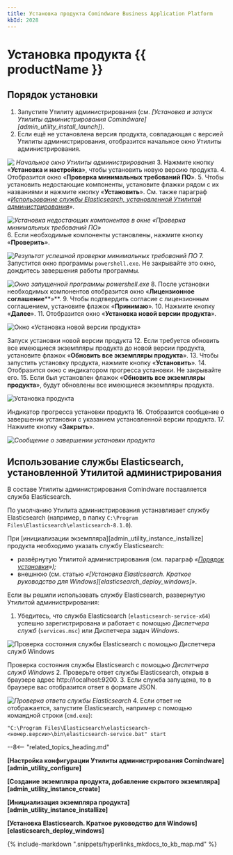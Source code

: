 ```yaml
---
title: Установка продукта Comindware Business Application Platform
kbId: 2028
---
```


# Установка продукта {{ productName }}

## Порядок установки

1. Запустите Утилиту администрирования (см. *[Установка и запуск Утилиты администрирования Comindware][admin_utility_install_launch]*).
2. Если ещё не установлена версия продукта, совпадающая с версией Утилиты администрирования, отобразится начальное окно Утилиты администрирования.

_![ Начальное окно Утилиты администрирования](https://kb.comindware.ru/assets/img_667c1e552dd1d.png)_
3. Нажмите кнопку «**Установка и настройка**», чтобы установить новую версию продукта.
4. Отобразится окно «**Проверка минимальных требований ПО**».
5. Чтобы установить недостающие компоненты, установите флажки рядом с их названиями и нажмите кнопку «**Установить**».
См. также параграф *«[Использование службы Elasticsearch, установленной Утилитой администрирования](#mcetoc_1i1fpsb3t3)»*.

_![Установка недостающих компонентов в окне «Проверка минимальных требований ПО»](https://kb.comindware.ru/assets/img_667c1e6bd9f18.png)_
6. Если необходимые компоненты установлены, нажмите кнопку «**Проверить**».

_![Результат успешной проверки минимальных требований ПО](https://kb.comindware.ru/assets/img_667c1e87c4ed9.png)_
7. Запустится окно программы `powershell.exe`. Не закрывайте это окно, дождитесь завершения работы программы.

_![Окно запущенной программы powershell.exe](https://kb.comindware.ru/assets/img_6679971188d13.png)_
8. После установки необходимых компонентов отобразится окно «**Лицензионное соглашение****»**.
9. Чтобы подтвердить согласие с лицензионным соглашением, установите флажок «**Принимаю**».
10. Нажмите кнопку «**Далее**».
11. Отобразится окно «**Установка новой версии продукта**».

![Окно «Установка новой версии продукта»](https://kb.comindware.ru/assets/img_667c1ec7ce555.png)

Запуск установки новой версии продукта
12. Если требуется обновить все имеющиеся экземпляры продукта до новой версии продукта, установите флажок «**Обновить все экземпляры продукта**».
13. Чтобы запустить установку продукта, нажмите кнопку «**Установить**».
14. Отобразится окно с индикатором прогресса установки. Не закрывайте его.
15. Если был установлен флажок «**Обновить все экземпляры продукта**», будут обновлены все имеющиеся экземпляры продукта.

![Установка продукта](https://kb.comindware.ru/assets/img_6679958d29407.png)

Индикатор прогресса установки продукта
16. Отобразится сообщение о завершении установки с указанием установленной версии продукта.
17. Нажмите кнопку «**Закрыть**».

_![Сообщение о завершении установки продукта](https://kb.comindware.ru/assets/img_667c1f395bdb0.png)_

## Использование службы Elasticsearch, установленной Утилитой администрирования

В составе Утилиты администрирования Comindware поставляется служба Elasticsearch.

По умолчанию Утилита администрирования устанавливает службу Elasticsearch (например, в папку `C:\Program Files\Elasticsearch\elasticsearch-8.1.0`).

При [инициализации экземпляра][admin_utility_instance_installize] продукта необходимо указать службу Elasticsearch:

- развёрнутую Утилитой администрирования (см. параграф *«[Порядок установки](#mcetoc_1i15ecrr60)»);*
- внешнюю (см. статью *«[Установка Elasticsearch. Краткое руководство для Windows][elasticsearch_deploy_windows]»*.

Если вы решили использовать службу Elasticsearch, развернутую Утилитой администрирования:

1. Убедитесь, что служба Elasticsearch (`elasticsearch-service-x64`) успешно зарегистрирована и работает с помощью *Диспетчера служб* (`services.msc`) или Диспетчера задач *Windows*.

![Проверка состояния службы Elasticsearch с помощью Диспетчера служб Windows](https://kb.comindware.ru/assets/img_667ecf85a5961.png)

Проверка состояния службы Elasticsearch с помощью *Диспетчера служб Windows*
2. Проверьте ответ службы Elasticsearch, открыв в браузере адрес http://localhost:9200.
3. Если служба запущена, то в браузере вас отобразится ответ в формате JSON.

_![Проверка ответа службы Elasticsearch](https://kb.comindware.ru/assets/img_667edd59853d1.png)_
4. Если ответ не отображается, запустите Elasticsearch, например с помощью командной строки (`cmd.exe`):

```
"C:\Program Files\Elasticsearch\elasticsearch-<номер.версии>\bin\elasticsearch-service.bat" start
```

--8<-- "related_topics_heading.md"

**[Настройка конфигурации Утилиты администрирования Comindware][admin_utility_configure]**

**[Создание экземпляра продукта, добавление скрытого экземпляра][admin_utility_instance_create]**

**[Инициализация экземпляра продукта][admin_utility_instance_installize]**

**[Установка Elasticsearch. Краткое руководство для Windows][elasticsearch_deploy_windows]**

{% include-markdown ".snippets/hyperlinks_mkdocs_to_kb_map.md" %}
